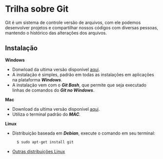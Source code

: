 # Trilha sobre Git

Git é um sistema de controle versão de arquivos, com ele podemos desenvolver projetos e compartilhar nossos códigos com diversas pessoas, mantendo o histórico das alterações dos arquivos.

## Instalação
**Windows**
  - Donwload da ultima versão disponível [aqui](https://gitforwindows.org/).
  - A instalação é simples, padrão em todas as instalações em aplicações na plataforma ***Windows***.
  - A instalação vem com o ***Git Bash***, que permite que seja executado linhas de comandos do ***Git no Windows***.
  
**Mac**
  - Download da ultima versão disponível [aqui](https://git-scm.com/download/mac).
  - Utiliza o terminal padrão do ***MAC***.

**Linux**
- Distribuição baseada em ***Debian***, execute o comando em seu terminal:
  ```bash
    $ sudo apt-get install git
  ```
- [Outras distribuições Linux](http://git-scm.com/download/linux)
